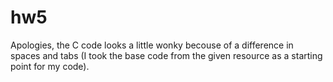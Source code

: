 # hw5

Apologies, the C code looks a little wonky becouse of a difference in spaces and tabs (I took the base code from the given resource as a starting point for my code).
